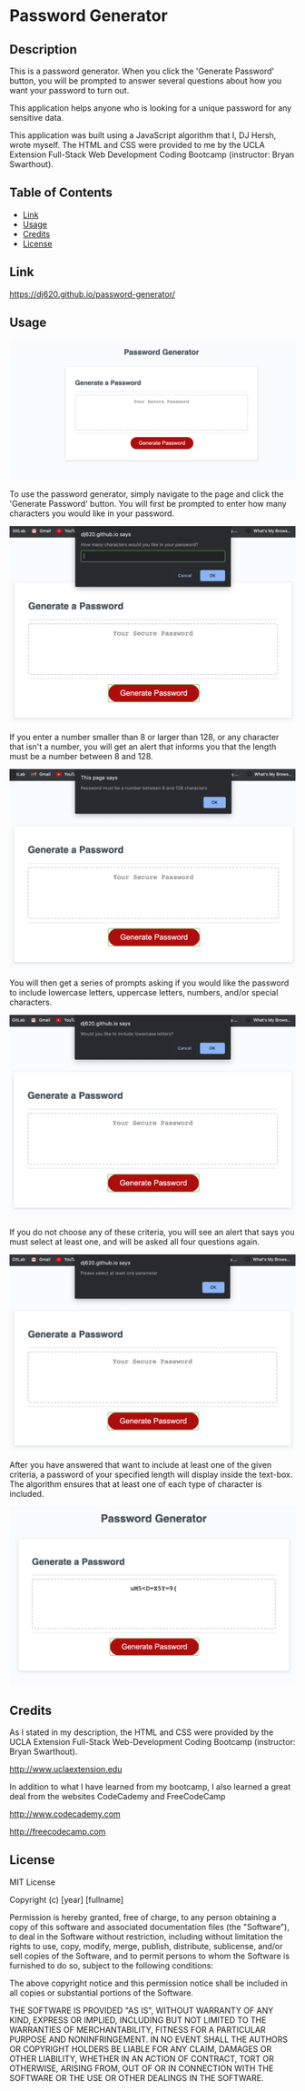 # Password Generator

## Description

This is a password generator. When you click the 'Generate Password' button, you will be prompted to answer several questions about how you want your password to turn out.

This application helps anyone who is looking for a unique password for any sensitive data.

This application was built using a JavaScript algorithm that I, DJ Hersh, wrote myself. The HTML and CSS were provided to me by the UCLA Extension Full-Stack Web Development Coding Bootcamp (instructor: Bryan Swarthout).

## Table of Contents

* [Link](#link)
* [Usage](#usage)
* [Credits](#credits)
* [License](#license)

## Link

https://dj620.github.io/password-generator/

## Usage

![landing page screenshot](password-generator.png)

To use the password generator, simply navigate to the page and click the 'Generate Password' button. You will first be prompted to enter how many characters you would like in your password. 

![how many characters screenshot](length.png)

If you enter a number smaller than 8 or larger than 128, or any character that isn't a number, you will get an alert that informs you that the length must be a number between 8 and 128.

![length alert screenshot](length-alert.png)

You will then get a series of prompts asking if you would like the password to include lowercase letters, uppercase letters, numbers, and/or special characters. 

![criteria screenshot](criteria.png)

If you do not choose any of these criteria, you will see an alert that says you must select at least one, and will be asked all four questions again.

![criteria alert screenshot](criteria-alert.png)

After you have answered that want to include at least one of the given criteria, a password of your specified length will display inside the text-box. The algorithm ensures that at least one of each type of character is included.

![result screenshot](result.png)

## Credits

As I stated in my description, the HTML and CSS were provided by the UCLA Extension Full-Stack Web-Development Coding Bootcamp (instructor: Bryan Swarthout).

http://www.uclaextension.edu

In addition to what I have learned from my bootcamp, I also learned a great deal from the websites CodeCademy and FreeCodeCamp

http://www.codecademy.com

http://freecodecamp.com

## License

MIT License

Copyright (c) [year] [fullname]

Permission is hereby granted, free of charge, to any person obtaining a copy
of this software and associated documentation files (the "Software"), to deal
in the Software without restriction, including without limitation the rights
to use, copy, modify, merge, publish, distribute, sublicense, and/or sell
copies of the Software, and to permit persons to whom the Software is
furnished to do so, subject to the following conditions:

The above copyright notice and this permission notice shall be included in all
copies or substantial portions of the Software.

THE SOFTWARE IS PROVIDED "AS IS", WITHOUT WARRANTY OF ANY KIND, EXPRESS OR
IMPLIED, INCLUDING BUT NOT LIMITED TO THE WARRANTIES OF MERCHANTABILITY,
FITNESS FOR A PARTICULAR PURPOSE AND NONINFRINGEMENT. IN NO EVENT SHALL THE
AUTHORS OR COPYRIGHT HOLDERS BE LIABLE FOR ANY CLAIM, DAMAGES OR OTHER
LIABILITY, WHETHER IN AN ACTION OF CONTRACT, TORT OR OTHERWISE, ARISING FROM,
OUT OF OR IN CONNECTION WITH THE SOFTWARE OR THE USE OR OTHER DEALINGS IN THE
SOFTWARE.
